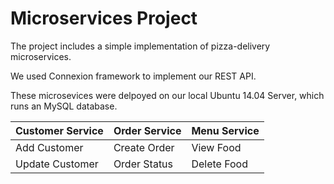 # Microservices Project

The project includes a simple implementation of pizza-delivery microservices.

We used Connexion framework to implement our REST API.

These microsevices were delpoyed on our local Ubuntu 14.04 Server, which runs an MySQL database.

| Customer Service  | Order Service | Menu Service | 
| ------------- | ------------- |-------------  |
| Add Customer | Create Order  | View Food |
| Update Customer | Order Status  | Delete Food |
